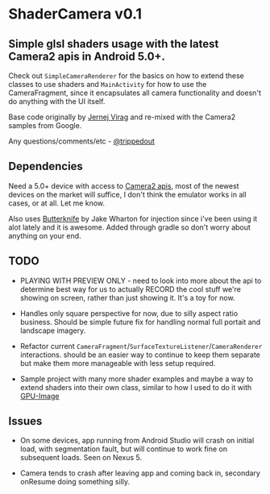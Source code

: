 ShaderCamera v0.1
=================


Simple glsl shaders usage with the latest Camera2 apis in Android 5.0+.
-------------------------


Check out `SimpleCameraRenderer` for the basics on how to extend these classes to use shaders
and `MainActivity` for how to use the CameraFragment, since it encapsulates all camera functionality
and doesn't do anything with the UI itself.

Base code originally by [Jernej Virag](https://github.com/izacus/AndroidOpenGLVideoDemo) and re-mixed
with the Camera2 samples from Google.

Any questions/comments/etc - [@trippedout](http://twitter.com/trippedout)

Dependencies
------------

Need a 5.0+ device with access to [Camera2 apis](https://developer.android.com/reference/android/hardware/camera2/package-summary.html),
most of the newest devices on the market will suffice,
I don't think the emulator works in all cases, or at all. Let me know.

Also uses [Butterknife](https://github.com/trippedout/ShaderCamera) by Jake Wharton for injection
since i've been using it alot lately and it is awesome. Added through gradle so don't
worry about anything on your end.


TODO
----

* PLAYING WITH PREVIEW ONLY - need to look into more about the api to determine best way for us to
actually RECORD the cool stuff we're showing on screen, rather than just showing it. It's a toy for now.

* Handles only square perspective for now, due to silly aspect ratio business. Should be simple future
fix for handling normal full portait and landscape imagery.

* Refactor current `CameraFragment`/`SurfaceTextureListener`/`CameraRenderer` interactions. should be an easier way to continue
to keep them separate but make them more manageable with less setup required.

* Sample project with many more shader examples and maybe a way to extend shaders into their own class,
similar to how I used to do it with [GPU-Image](https://github.com/trippedout/android-gpuimage)


Issues
------

* On some devices, app running from Android Studio will crash on initial load, with segmentation fault,
but will continue to work fine on subsequent loads. Seen on Nexus 5.

* Camera tends to crash after leaving app and coming back in, secondary onResume doing something silly.

